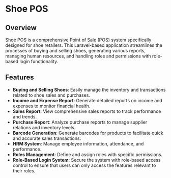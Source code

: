 # Shoe POS

## Overview

Shoe POS is a comprehensive Point of Sale (POS) system specifically designed for shoe retailers. This Laravel-based application streamlines the processes of buying and selling shoes, generating various reports, managing human resources, and handling roles and permissions with role-based login functionality.

## Features

- **Buying and Selling Shoes**: Easily manage the inventory and transactions related to shoe sales and purchases.
- **Income and Expense Report**: Generate detailed reports on income and expenses to monitor financial health.
- **Sales Report**: View comprehensive sales reports to track performance and trends.
- **Purchase Report**: Analyze purchase reports to manage supplier relations and inventory levels.
- **Barcode Generation**: Generate barcodes for products to facilitate quick and accurate sales transactions.
- **HRM System**: Manage employee information, attendance, and performance.
- **Roles Management**: Define and assign roles with specific permissions.
- **Role-Based Login System**: Secure the system with role-based access control to ensure that users can only access the features relevant to their roles.
